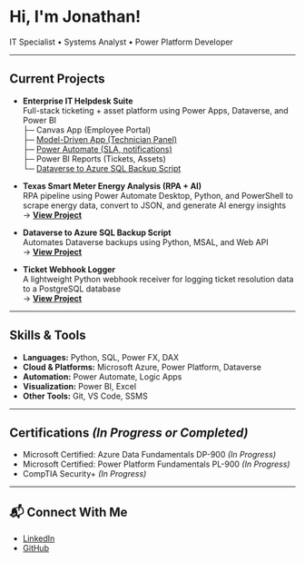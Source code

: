 # Hi, I'm Jonathan!  
  IT Specialist • Systems Analyst • Power Platform Developer  

---

## Current Projects

- **Enterprise IT Helpdesk Suite**  
  Full-stack ticketing + asset platform using Power Apps, Dataverse, and Power BI  
  ├─ Canvas App (Employee Portal)   
  ├─ [Model-Driven App (Technician Panel)](https://github.com/jonathanduru/IT-Helpdesk-Suite/blob/main/docs/apps.md)  
  ├─ [Power Automate (SLA, notifications)](https://github.com/jonathanduru/IT-Helpdesk-Suite/blob/main/docs/flows.md)  
  ├─ Power BI Reports (Tickets, Assets)  
  └─ [Dataverse to Azure SQL Backup Script](https://github.com/jonathanduru/dataverse-backup-script)

- **Texas Smart Meter Energy Analysis (RPA + AI)**  
  RPA pipeline using Power Automate Desktop, Python, and PowerShell to scrape energy data, convert to JSON, and generate AI energy insights
  → **[View Project](https://github.com/jonathanduru/texas-smart-meter-scraper-pad)**

- **Dataverse to Azure SQL Backup Script**  
  Automates Dataverse backups using Python, MSAL, and Web API  
  → **[View Project](https://github.com/jonathanduru/dataverse-backup-script)**

- **Ticket Webhook Logger**  
  A lightweight Python webhook receiver for logging ticket resolution data to a PostgreSQL database  
  → **[View Project](https://github.com/jonathanduru/TicketWebhookLogger)**

---

## Skills & Tools

- **Languages:** Python, SQL, Power FX, DAX  
- **Cloud & Platforms:** Microsoft Azure, Power Platform, Dataverse  
- **Automation:** Power Automate, Logic Apps  
- **Visualization:** Power BI, Excel  
- **Other Tools:** Git, VS Code, SSMS

---

## Certifications *(In Progress or Completed)*

- Microsoft Certified: Azure Data Fundamentals DP-900 *(In Progress)*  
- Microsoft Certified: Power Platform Fundamentals PL-900 *(In Progress)*  
- CompTIA Security+ *(In Progress)*  

---

## 📬 Connect With Me

- [LinkedIn](https://linkedin.com/in/jonathan-duru-282b0a357)
- [GitHub](https://github.com/jonathanduru)
